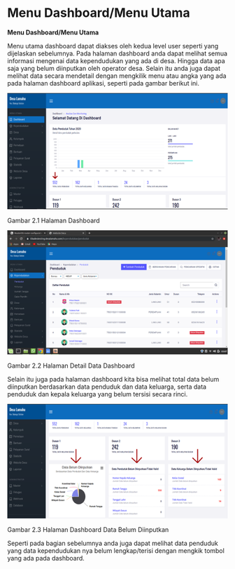 # Menu Dashboard/Menu Utama

**Menu Dashboard/Menu Utama**

Menu utama dashboard dapat diakses oleh kedua level user seperti yang dijelaskan sebelumnya. Pada halaman dashboard anda dapat melihat semua informasi mengenai data kependudukan yang ada di desa. Hingga data apa saja yang belum diinputkan oleh operator desa. Selain itu anda juga dapat melihat data secara mendetail dengan mengkilik menu atau angka yang ada pada halaman dashboard aplikasi, seperti pada gambar berikut ini.

![](.gitbook/assets/0.png)

Gambar 2.1 Halaman Dashboard

![Screenshot from 2020-03-07 03-07-09](.gitbook/assets/1.png)

Gambar 2.2 Halaman Detail Data Dashboard

Selain itu juga pada halaman dashboard kita bisa melihat total data belum diinputkan berdasarkan data penduduk dan data keluarga, serta data penduduk dan kepala keluarga yang belum tersisi secara rinci.

![](.gitbook/assets/2%20%281%29.png)

Gambar 2.3 Halaman Dashboard Data Belum Diinputkan

Seperti pada bagian sebelumnya anda juga dapat melihat data penduduk yang data kependudukan nya belum lengkap/terisi dengan mengkik tombol yang ada pada dashboard.

